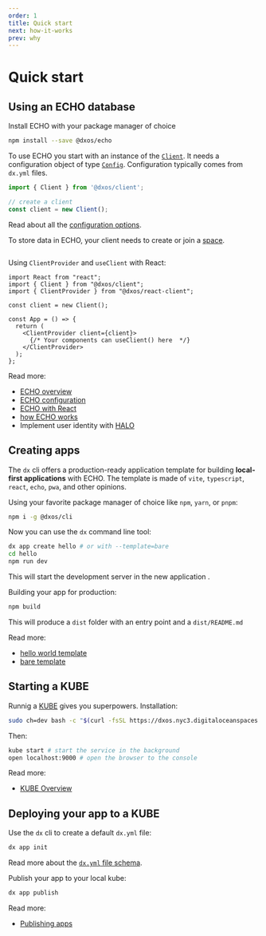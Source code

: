 ```yaml
---
order: 1
title: Quick start
next: how-it-works
prev: why
---
```


# Quick start

## Using an ECHO database

Install ECHO with your package manager of choice

```bash
npm install --save @dxos/echo
```

To use ECHO you start with an instance of the [`Client`](/api/@dxos/client/classes/Client). It needs a configuration object of type [`Config`](/api/@dxos/config/classes/Config). Configuration typically comes from `dx.yml` files.

```ts file=./echo/snippets/create-client.ts#L5-
import { Client } from '@dxos/client';

// create a client
const client = new Client();
```

Read about all the [configuration options](/docs/echo/configuration).

To store data in ECHO, your client needs to create or join a [space](how-it-works#spaces).

```ts
```

Using `ClientProvider` and `useClient` with React:

```tsx file=./echo/snippets/create-client-react.tsx#L5-
import React from "react";
import { Client } from "@dxos/client";
import { ClientProvider } from "@dxos/react-client";

const client = new Client();

const App = () => {
  return (
    <ClientProvider client={client}>
      {/* Your components can useClient() here  */}
    </ClientProvider>
  );
};
```

Read more:

*   [ECHO overview](/docs/echo/overview)
*   [ECHO configuration](/docs/echo/configuration)
*   [ECHO with React](/docs/echo/react)
*   [how ECHO works](/docs/echo/how-echo-works)
*   Implement user identity with [HALO](/docs/halo/overview)

## Creating apps

The `dx` cli offers a production-ready application template for building **local-first applications** with ECHO. The template is made of `vite`, `typescript`, `react`, `echo`, `pwa`, and other opinions.

Using your favorite package manager of choice like `npm`, `yarn`, or `pnpm`:

```bash
npm i -g @dxos/cli 
```

Now you can use the `dx` command line tool:

```bash
dx app create hello # or with --template=bare
cd hello
npm run dev
```

This will start the development server in the new application .

Building your app for production:

```bash
npm build
```

This will produce a `dist` folder with an entry point and a `dist/README.md`

Read more:

*   [hello world template](https://)
*   [bare template](https://)

## Starting a KUBE

Runnig a [KUBE](/docs/kube/overview) gives you superpowers. Installation:

```bash
sudo ch=dev bash -c "$(curl -fsSL https://dxos.nyc3.digitaloceanspaces.com/install.sh)"
```

Then:

```bash
kube start # start the service in the background
open localhost:9000 # open the browser to the console
```

Read more:

*   [KUBE Overview](/docs/kube/overview)

## Deploying your app to a KUBE

Use the `dx` cli to create a default `dx.yml` file:

```bash
dx app init
```

Read more about the [`dx.yml` file schema](/docs/kube/dx-yml-file).

Publish your app to your local kube:

```bash
dx app publish
```

Read more:

*   [Publishing apps](kube/publishing)
